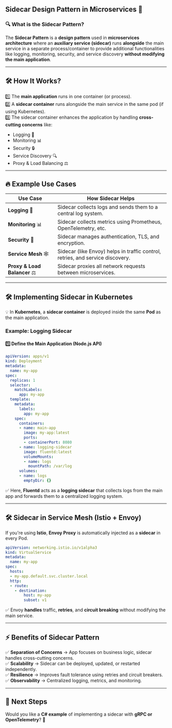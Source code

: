 ## **Sidecar Design Pattern in Microservices** 🚀

### **🔍 What is the Sidecar Pattern?**
The **Sidecar Pattern** is a **design pattern** used in **microservices architecture** where an **auxiliary service (sidecar)** runs **alongside** the main service in a separate process/container to provide additional functionalities like logging, monitoring, security, and service discovery **without modifying the main application**.

---

## **🛠️ How It Works?**
1️⃣ The **main application** runs in one container (or process).  
2️⃣ A **sidecar container** runs alongside the main service in the same pod (if using Kubernetes).  
3️⃣ The sidecar container enhances the application by handling **cross-cutting concerns** like:
   - Logging 📜
   - Monitoring 📊
   - Security 🔒
   - Service Discovery 🔍
   - Proxy & Load Balancing ⚖️

---

## **🔥 Example Use Cases**
| **Use Case**        | **How Sidecar Helps** |
|---------------------|----------------------|
| **Logging** 📝 | Sidecar collects logs and sends them to a central log system. |
| **Monitoring** 📊 | Sidecar collects metrics using Prometheus, OpenTelemetry, etc. |
| **Security** 🔐 | Sidecar manages authentication, TLS, and encryption. |
| **Service Mesh** 🕸 | Sidecar (like Envoy) helps in traffic control, retries, and service discovery. |
| **Proxy & Load Balancer** ⚖️ | Sidecar proxies all network requests between microservices. |

---

## **🛠️ Implementing Sidecar in Kubernetes**
💡 In **Kubernetes**, a **sidecar container** is deployed inside the same **Pod** as the main application.

### **Example: Logging Sidecar**
#### **1️⃣ Define the Main Application (Node.js API)**
```yaml
apiVersion: apps/v1
kind: Deployment
metadata:
  name: my-app
spec:
  replicas: 1
  selector:
    matchLabels:
      app: my-app
  template:
    metadata:
      labels:
        app: my-app
    spec:
      containers:
      - name: main-app
        image: my-app:latest
        ports:
        - containerPort: 8080
      - name: logging-sidecar
        image: fluentd:latest
        volumeMounts:
        - name: logs
          mountPath: /var/log
      volumes:
      - name: logs
        emptyDir: {}
```

✅ Here, **Fluentd** acts as a **logging sidecar** that collects logs from the main app and forwards them to a centralized logging system.

---

## **🛠️ Sidecar in Service Mesh (Istio + Envoy)**
If you're using **Istio**, **Envoy Proxy** is automatically injected as a **sidecar** in every Pod.

```yaml
apiVersion: networking.istio.io/v1alpha3
kind: VirtualService
metadata:
  name: my-app
spec:
  hosts:
  - my-app.default.svc.cluster.local
  http:
  - route:
    - destination:
        host: my-app
        subset: v1
```

✅ Envoy **handles** traffic, **retries**, and **circuit breaking** without modifying the main service.

---

## **⚡ Benefits of Sidecar Pattern**
✅ **Separation of Concerns** → App focuses on business logic, sidecar handles cross-cutting concerns.  
✅ **Scalability** → Sidecar can be deployed, updated, or restarted independently.  
✅ **Resilience** → Improves fault tolerance using retries and circuit breakers.  
✅ **Observability** → Centralized logging, metrics, and monitoring.  

---

## **🎯 Next Steps**
Would you like a **C# example** of implementing a sidecar with **gRPC or OpenTelemetry**? 🚀